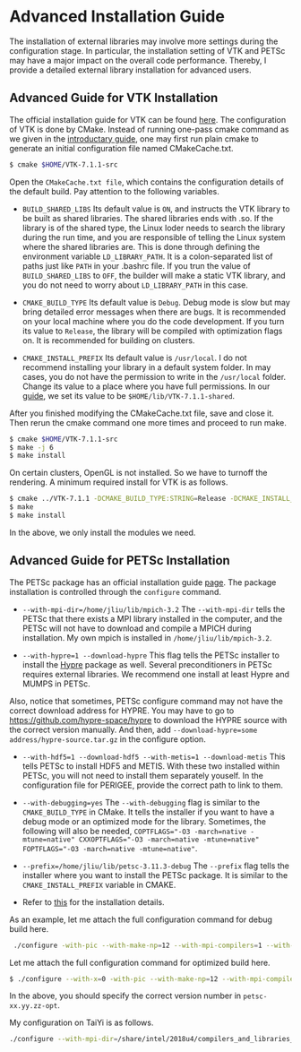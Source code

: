 # Advanced Installation Guide

The installation of external libraries may involve more settings during the configuration stage. In particular, the installation setting of VTK and PETSc may have a major impact on the overall code performance. Thereby, I provide a detailed external library installation for advanced users.

## Advanced Guide for VTK Installation
The official installation guide for VTK can be found [here](https://vtk.org/Wiki/VTK/Configure_and_Build). The configuration of VTK is done by CMake. Instead of running one-pass cmake command as we given in the [introductary guide](install_external_libs.md), one may first run plain cmake to generate an initial configuration file named CMakeCache.txt.
```sh
$ cmake $HOME/VTK-7.1.1-src
```
Open the `CMakeCache.txt file`, which contains the configuration details of the default build. Pay attention to the following variables.
* `BUILD_SHARED_LIBS` Its default value is `ON`, and instructs the VTK library to be built as shared libraries. The shared libraries ends with .so. If the library is of the shared type, the Linux loder needs to search the library during the run time, and you are responsible of telling the Linux system where the shared libraries are. This is done through defining the environment variable `LD_LIBRARY_PATH`. It is a colon-separated list of paths just like `PATH` in your .bashrc file. If you trun the value of `BUILD_SHARED_LIBS` to `OFF`, the builder will make a static VTK library, and you do not need to worry about `LD_LIBRARY_PATH` in this case.

* `CMAKE_BUILD_TYPE` Its default value is `Debug`. Debug mode is slow but may bring detailed error messages when there are bugs. It is recommended on your local machine where you do the code development. If you turn its value to `Release`, the library will be compiled with optimization flags on. It is recommended for building on clusters.

* `CMAKE_INSTALL_PREFIX` Its default value is `/usr/local`. I do not recommend installing your library in a default system folder. In may cases, you do not have the permission to write in the `/usr/local` folder. Change its value to a place where you have full permissions. In our [guide](install_external_libs.md), we set its value to be `$HOME/lib/VTK-7.1.1-shared`.

After you finished modifying the CMakeCache.txt file, save and close it. Then rerun the cmake command one more times and proceed to run make.
```sh
$ cmake $HOME/VTK-7.1.1-src
$ make -j 6
$ make install
```
On certain clusters, OpenGL is not installed. So we have to turnoff the rendering. A minimum required install for VTK is as follows.
```sh
$ cmake ../VTK-7.1.1 -DCMAKE_BUILD_TYPE:STRING=Release -DCMAKE_INSTALL_PREFIX:PATH=/home/juliu/lib/VTK-7.1.1-OPT -DVTK_Group_StandAlone:BOOL=OFF -DVTK_Group_Rendering:BOOL=OFF -DModule_vtkCommonMath:BOOL=ON -DModule_vtkCommonMisc:BOOL=ON -DModule_vtkCommonCore:BOOL=ON -DModule_vtkCommonSystem:BOOL=ON -DModule_vtkIOCore:BOOL=ON -DModule_vtkIOLegacy:BOOL=ON -DModule_vtkIOXML:BOOL=ON
$ make
$ make install
```
In the above, we only install the modules we need.

## Advanced Guide for PETSc Installation
The PETSc package has an official installation guide [page](https://www.mcs.anl.gov/petsc/documentation/installation.html). The package installation is controlled through the `configure` command.
* `--with-mpi-dir=/home/jliu/lib/mpich-3.2` The `--with-mpi-dir` tells the PETSc that there exists a MPI library installed in the computer, and the PETSc will not have to download and compile a MPICH during installation. My own mpich is installed in `/home/jliu/lib/mpich-3.2`.

* `--with-hypre=1 --download-hypre` This flag tells the PETSc installer to install the [Hypre](https://computing.llnl.gov/projects/hypre-scalable-linear-solvers-multigrid-methods) package as well. Several preconditioners in PETSc requires external libraries. We recommend one install at least Hypre and MUMPS in PETSc. 

Also, notice that sometimes, PETSc configure command may not have the correct download address for HYPRE. You may have to go to https://github.com/hypre-space/hypre to download the HYPRE source with the correct version manually. And then, add `--download-hypre=some address/hypre-source.tar.gz` in the configure option.

* `--with-hdf5=1 --download-hdf5 --with-metis=1 --download-metis` This tells PETSc to install HDF5 and METIS. With these two installed within PETSc, you will not need to install them separately youself. In the configuration file for PERIGEE, provide the correct path to link to them.

* `--with-debugging=yes` The `--with-debugging` flag is similar to the `CMAKE_BUILD_TYPE` in CMake. It tells the installer if you want to have a debug mode or an optimized mode for the library. Sometimes, the following will also be needed, `COPTFLAGS="-O3 -march=native -mtune=native" CXXOPTFLAGS="-O3 -march=native -mtune=native" FOPTFLAGS="-O3 -march=native -mtune=native"`.

* `--prefix=/home/jliu/lib/petsc-3.11.3-debug` The `--prefix` flag tells the installer where you want to install the PETSc package. It is similar to the `CMAKE_INSTALL_PREFIX` variable in CMAKE.

* Refer to [this](https://www.mcs.anl.gov/petsc/documentation/installation.html) for the installation details.

As an example, let me attach the full configuration command for debug build here.
```sh
 ./configure -with-pic --with-make-np=12 --with-mpi-compilers=1 --with-mpi-dir=/home/juliu/lib/mpich-3.2/ --with-scalar-type=real --with-precision=double --with-chaco=1 --download-chaco --with-hypre=1 --download-hypre=/home/juliu/lib/hypre-2.11.1.tar.gz --with-mumps=1 --download-mumps --with-scalapack=1 --download-scalapack --download-fblaslapack --download-metis --download-parmetis --with-debugging=yes --prefix=/home/juliu/lib/petsc-xx.yy.zz-debug
```
Let me attach the full configuration command for optimized build here.
```sh
$ ./configure --with-x=0 -with-pic --with-make-np=12 --with-mpi-compilers=1 --with-mpi-dir=${HOME}/lib/mpich-3.3.2/ --with-scalar-type=real --with-precision=double --with-chaco=1 --download-chaco --with-hypre=1 --download-hypre --with-spai=1 --download-spai --with-sundials=1 --download-sundials --with-mumps=1 --download-mumps --with-scalapack=1 --download-scalapack --with-blacs=1 --download-blacs --with-spooles=1 --download-spooles --with-superlu_dist=1 --download-superlu_dist --with-superlu=1 --download-superlu --download-fblaslapack --download-metis --download-parmetis --with-ml=1 --download-ml --with-eigen=1 --download-eigen --with-debugging=no COPTFLAGS="-O3 -march=native -mtune=native" CXXOPTFLAGS="-O3 -march=native -mtune=native" FOPTFLAGS="-O3 -march=native -mtune=native" --prefix=${HOME}/lib/petsc-xx.yy.zz-opt
```
In the above, you should specify the correct version number in `petsc-xx.yy.zz-opt`.

My configuration on TaiYi is as follows.
```sh
./configure --with-mpi-dir=/share/intel/2018u4/compilers_and_libraries_2018.5.274/linux/mpi/intel64/ --with-blaslapack-dir=/share/intel/2018u4/compilers_and_libraries_2018.5.274/linux/mkl --with-debugging=no --prefix=/work/mae-liuj/lib/petsc-3.16.6-opt --download-hypre=/work/mae-liuj/petsc-3.16.6-extlibs/hypre-2.23.0.tar.gz --download-mumps=/work/mae-liuj/petsc-3.16.6-extlibs/petsc-pkg-mumps-6d1470374d32.tar.gz --download-metis=/work/mae-liuj/petsc-3.16.6-extlibs/petsc-pkg-metis-c8d2dc1e751e.tar.gz COPTFLAGS="-O3 -xHOST" CXXOPTFLAGS="-O3 -xHOST" FOPTFLAGS="-O3 -xHOST" --with-scalapack-include=/share/intel/2018u4/compilers_and_libraries_2018.5.274/linux/mkl/include --with-scalapack-lib="-L/share/intel/2018u4/compilers_and_libraries_2018.5.274/linux/mkl/lib/intel64/ -lmkl_blacs_intelmpi_lp64 -lmkl_scalapack_lp64"
```
